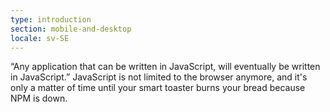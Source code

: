 ```yaml
---
type: introduction
section: mobile-and-desktop
locale: sv-SE
---
```

 “Any application that can be written in JavaScript, will eventually be written in JavaScript.”
JavaScript is not limited to the browser anymore, and it's only
a matter of time until your smart toaster burns your bread because NPM is down. 
